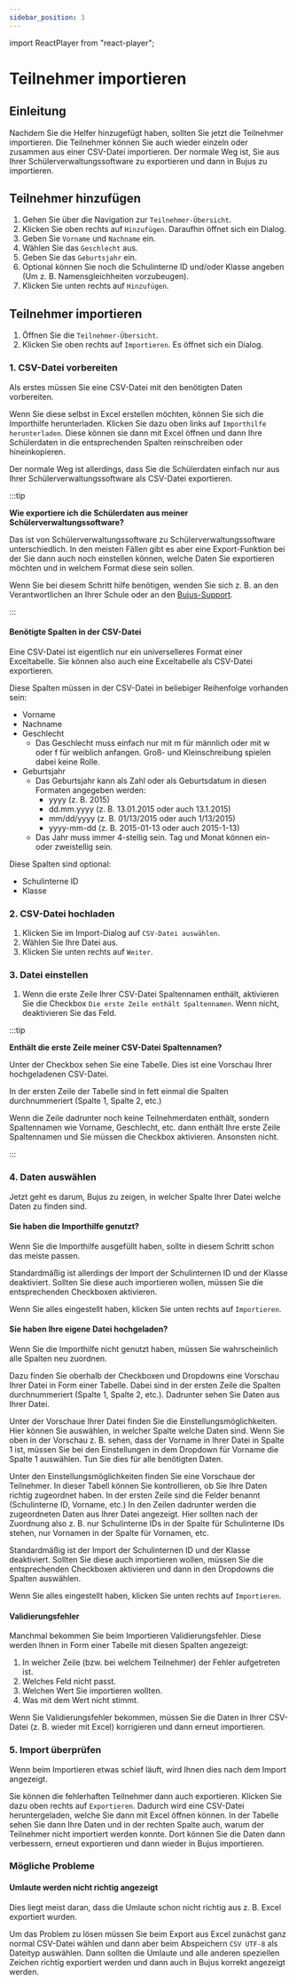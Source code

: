```yaml
---
sidebar_position: 3
---
```


import ReactPlayer from "react-player";

# Teilnehmer importieren

<!--

<div className="video__wrapper">
  <ReactPlayer
    className="video__player"
    controls
    config={{
      file: {
        attributes: {
          poster:
            "https://uploads-ssl.webflow.com/60cb8d6c93a6a6dfa3b7f245/64345e1514a8f53d8aad199e_school-instructions-video-thumbnail.jpg",
        },
      },
    }}
    height="100%"
    url="https://storage.googleapis.com/files.school-app.bujus.de/school-instructions-v2-compressed.mp4"
    width="100%"
  />
</div>
­{" "} -->

## Einleitung

Nachdem Sie die Helfer hinzugefügt haben, sollten Sie jetzt die Teilnehmer importieren. Die Teilnehmer können Sie auch wieder einzeln oder zusammen aus einer CSV-Datei importieren. Der normale Weg ist, Sie aus Ihrer Schülerverwaltungssoftware zu exportieren und dann in Bujus zu importieren.

## Teilnehmer hinzufügen

1. Gehen Sie über die Navigation zur `Teilnehmer-Übersicht`.
2. Klicken Sie oben rechts auf `Hinzufügen`. Daraufhin öffnet sich ein Dialog.
3. Geben Sie `Vorname` und `Nachname` ein.
4. Wählen Sie das `Geschlecht` aus.
5. Geben Sie das `Geburtsjahr` ein.
6. Optional können Sie noch die Schulinterne ID und/oder Klasse angeben (Um z. B. Namensgleichheiten vorzubeugen).
7. Klicken Sie unten rechts auf `Hinzufügen`.

<!-- :::info

**Wie alt dürfen Teilnehmer sein?**

Teilnehmer dürfen nur zwischen inkl. 8 und inkl. 25 Jahre alt sein dürfen. Für das Jahr 2023 berechnen sich daraus z. B. die Geburtsjahre von 1998 bis 2015.

::: -->

## Teilnehmer importieren

1. Öffnen Sie die `Teilnehmer-Übersicht`.
2. Klicken Sie oben rechts auf `Importieren`. Es öffnet sich ein Dialog.

### 1. CSV-Datei vorbereiten

Als erstes müssen Sie eine CSV-Datei mit den benötigten Daten vorbereiten.

Wenn Sie diese selbst in Excel erstellen möchten, können Sie sich die Importhilfe herunterladen. Klicken Sie dazu oben links auf `Importhilfe herunterladen`. Diese können sie dann mit Excel öffnen und dann Ihre Schülerdaten in die entsprechenden Spalten reinschreiben oder hineinkopieren.

Der normale Weg ist allerdings, dass Sie die Schülerdaten einfach nur aus Ihrer Schülerverwaltungssoftware als CSV-Datei exportieren.

:::tip

**Wie exportiere ich die Schülerdaten aus meiner Schülerverwaltungssoftware?**

Das ist von Schülerverwaltungssoftware zu Schülerverwaltungssoftware unterschiedlich. In den meisten Fällen gibt es aber eine Export-Funktion bei der Sie dann auch noch einstellen können, welche Daten Sie exportieren möchten und in welchem Format diese sein sollen.

Wenn Sie bei diesem Schritt hilfe benötigen, wenden Sie sich z. B. an den Verantwortlichen an Ihrer Schule oder an den [Bujus-Support](https://bujus.de#contact-section).

:::

#### Benötigte Spalten in der CSV-Datei

Eine CSV-Datei ist eigentlich nur ein universelleres Format einer Exceltabelle. Sie können also auch eine Exceltabelle als CSV-Datei exportieren.

Diese Spalten müssen in der CSV-Datei in beliebiger Reihenfolge vorhanden sein:

- Vorname
- Nachname
- Geschlecht
  - Das Geschlecht muss einfach nur mit m für männlich oder mit w oder f für weiblich anfangen. Groß- und Kleinschreibung spielen dabei keine Rolle.
- Geburtsjahr
  - Das Geburtsjahr kann als Zahl oder als Geburtsdatum in diesen Formaten angegeben werden:
    - yyyy (z. B. 2015)
    - dd.mm.yyyy (z. B. 13.01.2015 oder auch 13.1.2015)
    - mm/dd/yyyy (z. B. 01/13/2015 oder auch 1/13/2015)
    - yyyy-mm-dd (z. B. 2015-01-13 oder auch 2015-1-13)
  - Das Jahr muss immer 4-stellig sein. Tag und Monat können ein- oder zweistellig sein.

Diese Spalten sind optional:

- Schulinterne ID
- Klasse

### 2. CSV-Datei hochladen

1. Klicken Sie im Import-Dialog auf `CSV-Datei auswählen`.
2. Wählen Sie Ihre Datei aus.
3. Klicken Sie unten rechts auf `Weiter`.

### 3. Datei einstellen

1. Wenn die erste Zeile Ihrer CSV-Datei Spaltennamen enthält, aktivieren Sie die Checkbox `Die erste Zeile enthält Spaltennamen`. Wenn nicht, deaktivieren Sie das Feld.

:::tip

**Enthält die erste Zeile meiner CSV-Datei Spaltennamen?**

Unter der Checkbox sehen Sie eine Tabelle. Dies ist eine Vorschau Ihrer hochgeladenen CSV-Datei.

In der ersten Zeile der Tabelle sind in fett einmal die Spalten durchnummeriert (Spalte 1, Spalte 2, etc.)

Wenn die Zeile dadrunter noch keine Teilnehmerdaten enthält, sondern Spaltennamen wie Vorname, Geschlecht, etc. dann enthält Ihre erste Zeile Spaltennamen und Sie müssen die Checkbox aktivieren. Ansonsten nicht.

:::

### 4. Daten auswählen

Jetzt geht es darum, Bujus zu zeigen, in welcher Spalte Ihrer Datei welche Daten zu finden sind.

#### Sie haben die Importhilfe genutzt?

Wenn Sie die Importhilfe ausgefüllt haben, sollte in diesem Schritt schon das meiste passen.

Standardmäßig ist allerdings der Import der Schulinternen ID und der Klasse deaktiviert. Sollten Sie diese auch importieren wollen, müssen Sie die entsprechenden Checkboxen aktivieren.

Wenn Sie alles eingestellt haben, klicken Sie unten rechts auf `Importieren`.

#### Sie haben Ihre eigene Datei hochgeladen?

Wenn Sie die Importhilfe nicht genutzt haben, müssen Sie wahrscheinlich alle Spalten neu zuordnen.

Dazu finden Sie oberhalb der Checkboxen und Dropdowns eine Vorschau Ihrer Datei in Form einer Tabelle. Dabei sind in der ersten Zeile die Spalten durchnummeriert (Spalte 1, Spalte 2, etc.). Dadrunter sehen Sie Daten aus Ihrer Datei.

Unter der Vorschaue Ihrer Datei finden Sie die Einstellungsmöglichkeiten. Hier können Sie auswählen, in welcher Spalte welche Daten sind. Wenn Sie oben in der Vorschau z. B. sehen, dass der Vorname in Ihrer Datei in Spalte 1 ist, müssen Sie bei den Einstellungen in dem Dropdown für Vorname die Spalte 1 auswählen. Tun Sie dies für alle benötigten Daten.

Unter den Einstellungsmöglichkeiten finden Sie eine Vorschaue der Teilnehmer. In dieser Tabell können Sie kontrollieren, ob Sie Ihre Daten richtig zugeordnet haben. In der ersten Zeile sind die Felder benannt (Schulinterne ID, Vorname, etc.) In den Zeilen dadrunter werden die zugeordneten Daten aus Ihrer Datei angezeigt. Hier sollten nach der Zuordnung also z. B. nur Schulinterne IDs in der Spalte für Schulinterne IDs stehen, nur Vornamen in der Spalte für Vornamen, etc.

Standardmäßig ist der Import der Schulinternen ID und der Klasse deaktiviert. Sollten Sie diese auch importieren wollen, müssen Sie die entsprechenden Checkboxen aktivieren und dann in den Dropdowns die Spalten auswählen.

Wenn Sie alles eingestellt haben, klicken Sie unten rechts auf `Importieren`.

#### Validierungsfehler

Manchmal bekommen Sie beim Importieren Validierungsfehler. Diese werden Ihnen in Form einer Tabelle mit diesen Spalten angezeigt:

1. In welcher Zeile (bzw. bei welchem Teilnehmer) der Fehler aufgetreten ist.
2. Welches Feld nicht passt.
3. Welchen Wert Sie importieren wollten.
4. Was mit dem Wert nicht stimmt.

Wenn Sie Validierungsfehler bekommen, müssen Sie die Daten in Ihrer CSV-Datei (z. B. wieder mit Excel) korrigieren und dann erneut importieren.

### 5. Import überprüfen

Wenn beim Importieren etwas schief läuft, wird Ihnen dies nach dem Import angezeigt.

Sie können die fehlerhaften Teilnehmer dann auch exportieren. Klicken Sie dazu oben rechts auf `Exportieren`. Dadurch wird eine CSV-Datei heruntergeladen, welche Sie dann mit Excel öffnen können. In der Tabelle sehen Sie dann Ihre Daten und in der rechten Spalte auch, warum der Teilnehmer nicht importiert werden konnte. Dort können Sie die Daten dann verbessern, erneut exportieren und dann wieder in Bujus importieren.

### Mögliche Probleme

#### Umlaute werden nicht richtig angezeigt

Dies liegt meist daran, dass die Umlaute schon nicht richtig aus z. B. Excel exportiert wurden.

Um das Problem zu lösen müssen Sie beim Export aus Excel zunächst ganz normal CSV-Datei wählen und dann aber beim Abspeichern `CSV UTF-8` als Dateityp auswählen. Dann sollten die Umlaute und alle anderen speziellen Zeichen richtig exportiert werden und dann auch in Bujus korrekt angezeigt werden.

<!-- ## Teilnehmer bearbeiten

TODO

## Teilnehmer entfernen

TODO -->